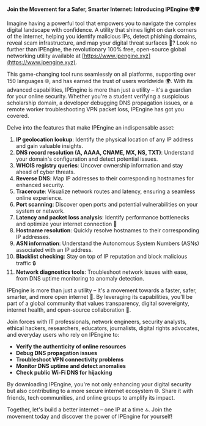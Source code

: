 **Join the Movement for a Safer, Smarter Internet: Introducing IPEngine 🌍🛡️**

Imagine having a powerful tool that empowers you to navigate the complex digital landscape with confidence. A utility that shines light on dark corners of the internet, helping you identify malicious IPs, detect phishing domains, reveal scam infrastructure, and map your digital threat surfaces 🔐? Look no further than IPEngine, the revolutionary 100% free, open-source global networking utility available at [https://www.ipengine.xyz](https://www.ipengine.xyz).

This game-changing tool runs seamlessly on all platforms, supporting over 150 languages 🌐, and has earned the trust of users worldwide 🌍. With its advanced capabilities, IPEngine is more than just a utility – it's a guardian for your online security. Whether you're a student verifying a suspicious scholarship domain, a developer debugging DNS propagation issues, or a remote worker troubleshooting VPN packet loss, IPEngine has got you covered.

Delve into the features that make IPEngine an indispensable asset:

1.  **IP geolocation lookup**: Identify the physical location of any IP address and gain valuable insights.
2.  **DNS record resolution (A, AAAA, CNAME, MX, NS, TXT)**: Understand your domain's configuration and detect potential issues.
3.  **WHOIS registry queries**: Uncover ownership information and stay ahead of cyber threats.
4.  **Reverse DNS**: Map IP addresses to their corresponding hostnames for enhanced security.
5.  **Traceroute**: Visualize network routes and latency, ensuring a seamless online experience.
6.  **Port scanning**: Discover open ports and potential vulnerabilities on your system or network.
7.  **Latency and packet loss analysis**: Identify performance bottlenecks and optimize your internet connection 📡
8.  **Hostname resolution**: Quickly resolve hostnames to their corresponding IP addresses.
9.  **ASN information**: Understand the Autonomous System Numbers (ASNs) associated with an IP address.
10. **Blacklist checking**: Stay on top of IP reputation and block malicious traffic 🔒
11. **Network diagnostics tools**: Troubleshoot network issues with ease, from DNS uptime monitoring to anomaly detection.

IPEngine is more than just a utility – it's a movement towards a faster, safer, smarter, and more open internet 🚀. By leveraging its capabilities, you'll be part of a global community that values transparency, digital sovereignty, internet health, and open-source collaboration 🔗.

Join forces with IT professionals, network engineers, security analysts, ethical hackers, researchers, educators, journalists, digital rights advocates, and everyday users who rely on IPEngine to:

*   **Verify the authenticity of online resources**
*   **Debug DNS propagation issues**
*   **Troubleshoot VPN connectivity problems**
*   **Monitor DNS uptime and detect anomalies**
*   **Check public Wi-Fi DNS for hijacking**

By downloading IPEngine, you're not only enhancing your digital security but also contributing to a more secure internet ecosystem 🌐. Share it with friends, tech communities, and online groups to amplify its impact.

Together, let's build a better internet – one IP at a time 🔝. Join the movement today and discover the power of IPEngine for yourself!